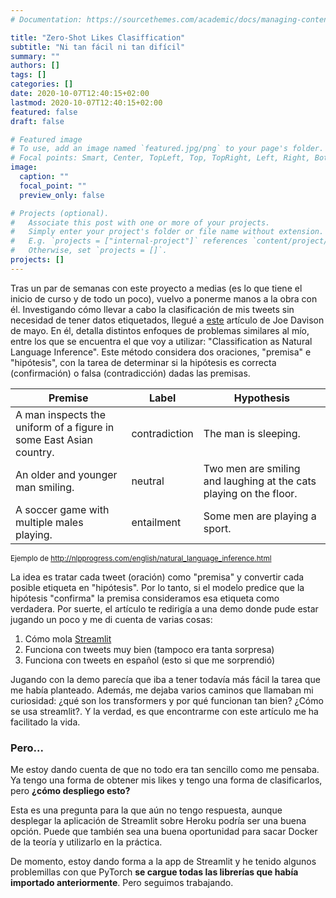 ```yaml
---
# Documentation: https://sourcethemes.com/academic/docs/managing-content/

title: "Zero-Shot Likes Clasiffication"
subtitle: "Ni tan fácil ni tan difícil"
summary: ""
authors: []
tags: []
categories: []
date: 2020-10-07T12:40:15+02:00
lastmod: 2020-10-07T12:40:15+02:00
featured: false
draft: false

# Featured image
# To use, add an image named `featured.jpg/png` to your page's folder.
# Focal points: Smart, Center, TopLeft, Top, TopRight, Left, Right, BottomLeft, Bottom, BottomRight.
image:
  caption: ""
  focal_point: ""
  preview_only: false

# Projects (optional).
#   Associate this post with one or more of your projects.
#   Simply enter your project's folder or file name without extension.
#   E.g. `projects = ["internal-project"]` references `content/project/deep-learning/index.md`.
#   Otherwise, set `projects = []`.
projects: []
---
```


Tras un par de semanas con este proyecto a medias (es lo que tiene el inicio de curso y de todo un poco), vuelvo a ponerme manos a la obra con él. Investigando cómo llevar a cabo la clasificación de mis tweets sin necesidad de tener datos etiquetados, llegué a [este](https://joeddav.github.io/blog/2020/05/29/ZSL.html) artículo de Joe Davison de mayo. En él, detalla distintos enfoques de problemas similares al mío, entre los que se encuentra el que voy a utilizar: "Classification as Natural Language Inference". Este método considera dos oraciones, "premisa" e "hipótesis", con la tarea de determinar si la hipótesis es correcta (confirmación) o falsa (contradicción) dadas las premisas. 

| Premise 	| Label 	| Hypothesis 	|
|-	|-	|-	|
| A man inspects the uniform of a figure in some East Asian country. 	| contradiction 	| The man is sleeping. 	|
| An older and younger man smiling. 	| neutral 	| Two men are smiling and laughing at the cats playing on the floor. 	|
| A soccer game with multiple males playing. 	| entailment 	| Some men are playing a sport. 	|

<sub>Ejemplo de http://nlpprogress.com/english/natural_language_inference.html</sub>

La idea es tratar cada tweet (oración) como "premisa" y convertir cada posible etiqueta en "hipótesis". Por lo tanto, si el modelo predice que la hipótesis "confirma" la premisa consideramos esa etiqueta como verdadera. Por suerte, el artículo te redirigía a una demo donde pude estar jugando un poco y me di cuenta de varias cosas:

1. Cómo mola [Streamlit](https://www.streamlit.io/)
2. Funciona con tweets muy bien (tampoco era tanta sorpresa)
3. Funciona con tweets en español (esto si que me sorprendió)

Jugando con la demo parecía que iba a tener todavía más fácil la tarea que me había planteado. Además, me dejaba varios caminos que llamaban mi curiosidad: ¿qué son los transformers y por qué funcionan tan bien? ¿Cómo se usa streamlit?. Y la verdad, es que encontrarme con este artículo me ha facilitado la vida. 

### Pero...

Me estoy dando cuenta de que no todo era tan sencillo como me pensaba. Ya tengo una forma de obtener mis likes y tengo una forma de clasificarlos, pero **¿cómo despliego esto?**

Esta es una pregunta para la que aún no tengo respuesta, aunque desplegar la aplicación de Streamlit sobre Heroku podría ser una buena opción. Puede que también sea una buena oportunidad para sacar Docker de la teoría y utilizarlo en la práctica.

De momento, estoy dando forma a la app de Streamlit y he tenido algunos problemillas con que PyTorch **se cargue todas las librerías que había importado anteriormente**. Pero seguimos trabajando. 


